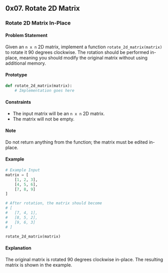 ## 0x07. Rotate 2D Matrix
### Rotate 2D Matrix In-Place

#### Problem Statement

Given an `n x n` 2D matrix, implement a function `rotate_2d_matrix(matrix)` to rotate it 90 degrees clockwise. The rotation should be performed in-place, meaning you should modify the original matrix without using additional memory.

#### Prototype

```python
def rotate_2d_matrix(matrix):
    # Implementation goes here
```

#### Constraints

- The input matrix will be an `n x n` 2D matrix.
- The matrix will not be empty.

#### Note

Do not return anything from the function; the matrix must be edited in-place.

#### Example

```python
# Example Input
matrix = [
    [1, 2, 3],
    [4, 5, 6],
    [7, 8, 9]
]

# After rotation, the matrix should become
# [
#   [7, 4, 1],
#   [8, 5, 2],
#   [9, 6, 3]
# ]

rotate_2d_matrix(matrix)
```

#### Explanation

The original matrix is rotated 90 degrees clockwise in-place. The resulting matrix is shown in the example.
